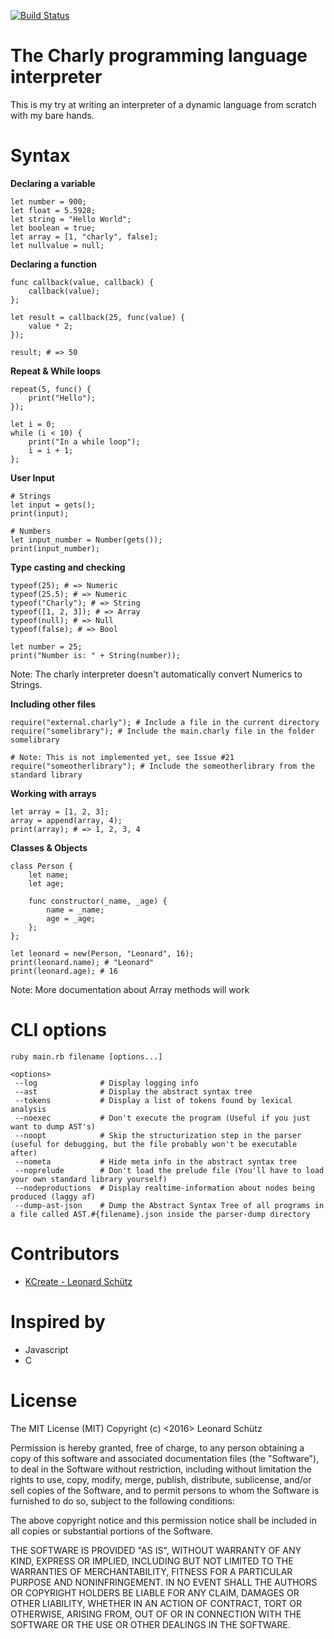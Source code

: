 [![Build Status](https://travis-ci.com/KCreate/charly-lang.svg?token=yitMwy9Lg5peiAqCZjoK&branch=master)](https://travis-ci.com/KCreate/charly-lang)

# The __Charly__ programming language interpreter

This is my try at writing an interpreter of a dynamic language from scratch with my bare hands.

# Syntax

__Declaring a variable__
```charly
let number = 900;
let float = 5.5928;
let string = "Hello World";
let boolean = true;
let array = [1, "charly", false];
let nullvalue = null;
```

__Declaring a function__
```charly
func callback(value, callback) {
    callback(value);
};

let result = callback(25, func(value) {
    value * 2;
});

result; # => 50
```

__Repeat & While loops__
```charly
repeat(5, func() {
    print("Hello");
});

let i = 0;
while (i < 10) {
    print("In a while loop");
    i = i + 1;
};
```

__User Input__
```charly
# Strings
let input = gets();
print(input);

# Numbers
let input_number = Number(gets());
print(input_number);
```

__Type casting and checking__
```charly
typeof(25); # => Numeric
typeof(25.5); # => Numeric
typeof("Charly"); # => String
typeof([1, 2, 3]); # => Array
typeof(null); # => Null
typeof(false); # => Bool

let number = 25;
print("Number is: " + String(number));
```

Note: The charly interpreter doesn't automatically convert Numerics to Strings.

__Including other files__
```charly
require("external.charly"); # Include a file in the current directory
require("somelibrary"); # Include the main.charly file in the folder somelibrary

# Note: This is not implemented yet, see Issue #21
require("someotherlibrary"); # Include the someotherlibrary from the standard library
```

__Working with arrays__
```charly
let array = [1, 2, 3];
array = append(array, 4);
print(array); # => 1, 2, 3, 4
```

__Classes & Objects__
```charly
class Person {
    let name;
    let age;

    func constructor(_name, _age) {
        name = _name;
        age = _age;
    };
};

let leonard = new(Person, "Leonard", 16);
print(leonard.name); # "Leonard"
print(leonard.age); # 16
```

Note: More documentation about Array methods will work

# CLI options
```
ruby main.rb filename [options...]

<options>
 --log              # Display logging info
 --ast              # Display the abstract syntax tree
 --tokens           # Display a list of tokens found by lexical analysis
 --noexec           # Don't execute the program (Useful if you just want to dump AST's)
 --noopt            # Skip the structurization step in the parser (useful for debugging, but the file probably won't be executable after)
 --nometa           # Hide meta info in the abstract syntax tree
 --noprelude        # Don't load the prelude file (You'll have to load your own standard library yourself)
 --nodeproductions  # Display realtime-information about nodes being produced (laggy af)
 --dump-ast-json    # Dump the Abstract Syntax Tree of all programs in a file called AST.#{filename}.json inside the parser-dump directory
```

# Contributors
- [KCreate - Leonard Schütz](https://github.com/KCreate)

# Inspired by
- Javascript
- C

# License
The MIT License (MIT)
Copyright (c) <2016> Leonard Schütz

Permission is hereby granted, free of charge, to any person obtaining a copy of this software and associated documentation files (the "Software"), to deal in the Software without restriction, including without limitation the rights to use, copy, modify, merge, publish, distribute, sublicense, and/or sell copies of the Software, and to permit persons to whom the Software is furnished to do so, subject to the following conditions:

The above copyright notice and this permission notice shall be included in all copies or substantial portions of the Software.

THE SOFTWARE IS PROVIDED "AS IS", WITHOUT WARRANTY OF ANY KIND, EXPRESS OR IMPLIED, INCLUDING BUT NOT LIMITED TO THE WARRANTIES OF MERCHANTABILITY, FITNESS FOR A PARTICULAR PURPOSE AND NONINFRINGEMENT. IN NO EVENT SHALL THE AUTHORS OR COPYRIGHT HOLDERS BE LIABLE FOR ANY CLAIM, DAMAGES OR OTHER LIABILITY, WHETHER IN AN ACTION OF CONTRACT, TORT OR OTHERWISE, ARISING FROM, OUT OF OR IN CONNECTION WITH THE SOFTWARE OR THE USE OR OTHER DEALINGS IN THE SOFTWARE.
